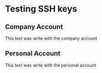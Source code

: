 # Testing SSH keys

## Company Account
This text was write with the company account

## Personal Account
This text was write with the personal account
